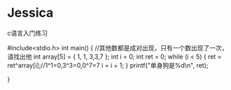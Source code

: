 # Jessica
c语言入门练习

#include<stdio.h>
int main()
{
	//其他数都是成对出现，只有一个数出现了一次，请找出他
	int array[5] = { 1, 1, 3,3,7 };
	int i = 0;
	int ret = 0;
	while (i < 5)
	{
		ret = ret^array[i];//1^1=0,3^3=0,0^7=7
		i = i + 1;
	}
	printf("单身狗是%d\n", ret);

	

}
